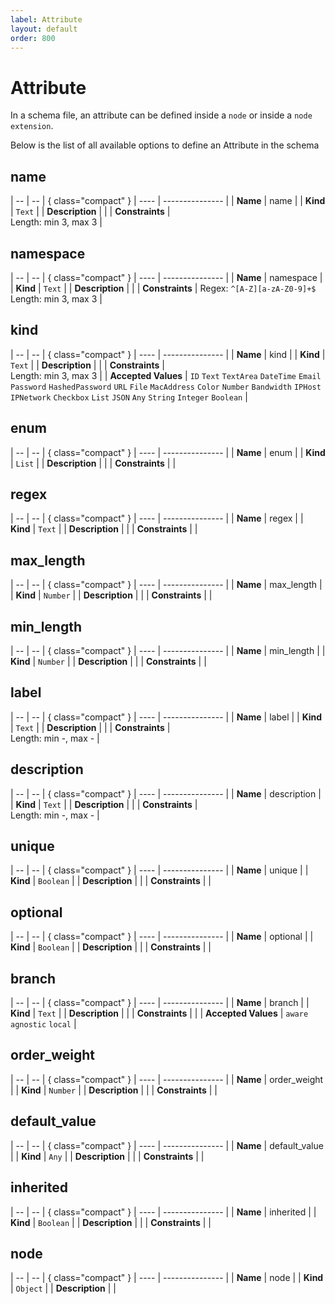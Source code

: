 ```yaml
---
label: Attribute
layout: default
order: 800
---
```


# Attribute

In a schema file, an attribute can be defined inside a `node` or inside a `node extension`.

Below is the list of all available options to define an Attribute in the schema
## name

| -- | -- | { class="compact" }
| ---- | --------------- |
| **Name** | name |
| **Kind** | `Text` |
| **Description** |  |
| **Constraints** | <br> Length: min 3, max 3 |


## namespace

| -- | -- | { class="compact" }
| ---- | --------------- |
| **Name** | namespace |
| **Kind** | `Text` |
| **Description** |  |
| **Constraints** |  Regex: `^[A-Z][a-zA-Z0-9]+$`<br> Length: min 3, max 3 |


## kind

| -- | -- | { class="compact" }
| ---- | --------------- |
| **Name** | kind |
| **Kind** | `Text` |
| **Description** |  |
| **Constraints** | <br> Length: min 3, max 3 |
| **Accepted Values** | `ID` `Text` `TextArea` `DateTime` `Email` `Password` `HashedPassword` `URL` `File` `MacAddress` `Color` `Number` `Bandwidth` `IPHost` `IPNetwork` `Checkbox` `List` `JSON` `Any` `String` `Integer` `Boolean`  |

## enum

| -- | -- | { class="compact" }
| ---- | --------------- |
| **Name** | enum |
| **Kind** | `List` |
| **Description** |  |
| **Constraints** |  |


## regex

| -- | -- | { class="compact" }
| ---- | --------------- |
| **Name** | regex |
| **Kind** | `Text` |
| **Description** |  |
| **Constraints** |  |


## max_length

| -- | -- | { class="compact" }
| ---- | --------------- |
| **Name** | max_length |
| **Kind** | `Number` |
| **Description** |  |
| **Constraints** |  |


## min_length

| -- | -- | { class="compact" }
| ---- | --------------- |
| **Name** | min_length |
| **Kind** | `Number` |
| **Description** |  |
| **Constraints** |  |


## label

| -- | -- | { class="compact" }
| ---- | --------------- |
| **Name** | label |
| **Kind** | `Text` |
| **Description** |  |
| **Constraints** | <br> Length: min -, max - |


## description

| -- | -- | { class="compact" }
| ---- | --------------- |
| **Name** | description |
| **Kind** | `Text` |
| **Description** |  |
| **Constraints** | <br> Length: min -, max - |


## unique

| -- | -- | { class="compact" }
| ---- | --------------- |
| **Name** | unique |
| **Kind** | `Boolean` |
| **Description** |  |
| **Constraints** |  |


## optional

| -- | -- | { class="compact" }
| ---- | --------------- |
| **Name** | optional |
| **Kind** | `Boolean` |
| **Description** |  |
| **Constraints** |  |


## branch

| -- | -- | { class="compact" }
| ---- | --------------- |
| **Name** | branch |
| **Kind** | `Text` |
| **Description** |  |
| **Constraints** |  |
| **Accepted Values** | `aware` `agnostic` `local`  |

## order_weight

| -- | -- | { class="compact" }
| ---- | --------------- |
| **Name** | order_weight |
| **Kind** | `Number` |
| **Description** |  |
| **Constraints** |  |


## default_value

| -- | -- | { class="compact" }
| ---- | --------------- |
| **Name** | default_value |
| **Kind** | `Any` |
| **Description** |  |
| **Constraints** |  |


## inherited

| -- | -- | { class="compact" }
| ---- | --------------- |
| **Name** | inherited |
| **Kind** | `Boolean` |
| **Description** |  |
| **Constraints** |  |



## node

| -- | -- | { class="compact" }
| ---- | --------------- |
| **Name** | node |
| **Kind** | `Object` |
| **Description** |  |

